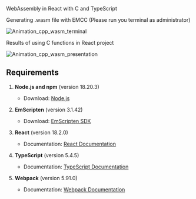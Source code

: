  WebAssembly in React with C and TypeScript

Generating .wasm file with EMCC (Please run you terminal as administrator) 

 ![Animation_cpp_wasm_terminal](https://github.com/Vahan003/webassembly-react-typescript/assets/55839598/7d0886bf-7b13-4e1f-8d88-31824583c577)

Results of using C functions in React project

![Animation_cpp_wasm_presentation](https://github.com/Vahan003/webassembly-react-typescript/assets/55839598/5a3e92c9-e6c3-47e1-a843-684247c290b2)

## Requirements

1. **Node.js and npm** (version 18.20.3)
   - Download: [Node.js](https://nodejs.org/en/download/)

2. **EmScripten** (version 3.1.42)
   - Download: [EmScripten SDK](https://emscripten.org/docs/getting_started/downloads.html)

3. **React** (version 18.2.0)
   - Documentation: [React Documentation](https://reactjs.org/docs/getting-started.html)

4. **TypeScript** (version 5.4.5)
   - Documentation: [TypeScript Documentation](https://www.typescriptlang.org/docs/)

5. **Webpack** (version 5.91.0)
   - Documentation: [Webpack Documentation](https://webpack.js.org/guides/getting-started/)
